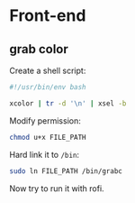 # Front-end

## grab color

Create a shell script:

```bash
#!/usr/bin/env bash

xcolor | tr -d '\n' | xsel -b
```

Modify permission:

```bash
chmod u+x FILE_PATH
```

Hard link it to `/bin`:

```bash
sudo ln FILE_PATH /bin/grabc
```

Now try to run it with rofi.

